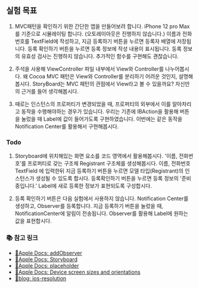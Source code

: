 ## 실험 목표

1. MVC패턴을 확인하기 위한 간단한 앱을 만들어보려 합니다.
    iPhone 12 pro Max 를 기준으로 시뮬레이팅 합니다. (오토레이아웃은 진행하지 않습니다.)
    이름과 전화번호를 TextField에 작성하고, 지금 등록하기 버튼을 누르면 등록자 배열에 저장됩니다.
    등록 확인하기 버튼을 누르면 등록 정보에 작성 내용이 표시됩니다.
    등록 정보의 유효성 검사는 진행하지 않습니다.
    추가적인 함수를 구현해도 괜찮습니다.
    
2. 주석을 사용해 ViewController 파일 내부에서 View와 Controller를 나누어봅시다.
    왜 Cocoa MVC 패턴은 View와 Controller를 분리하기 어려운 것인지, 설명해봅시다.
    StoryBoard는 MVC 패턴의 관점에서 View라고 볼 수 있을까요? 자신만의 근거를 들어 생각해봅시다.

3. 때로는 인스턴스의 프로퍼티가 변경되었을 때, 프로퍼티의 외부에서 이를 알아차리고 동작을 수행해야하는 경우가 있습니다.
    우리는 기존에 IBAction을 활용해 버튼을 눌렀을 때 Label에 값이 들어가도록 구현하였습니다. 이번에는 같은 동작을 Notification Center를 활용해서 구현해봅시다.

### Todo
1. Storyboard에 위치해있는 화면 요소를 코드 영역에서 활용해봅시다.
    '이름, 전화번호’를 프로퍼티로 갖는 구조체 Registrant 구조체를 생성해봅시다.
    이름, 전화번호 TextField 에 입력한뒤 지금 등록하기 버튼을 누르면 모델 타입(Registrant)의 인스턴스가 생성될 수 있도록 합시다.
    등록확인하기 버튼을 누르면 등록 정보의 '준비중입니다.' Label에 새로 등록한 정보가 표현되도록 구성합시다.
   
2. 등록 확인하기 버튼은 다음 실험에서 사용하지 않습니다.
    Notification Center를 생성하고, Observer를 등록합니다.
    지금 등록하기 버튼을 눌렀을 때, NotificationCenter에 알림이 전송됩니다.
    Observer를 활용해 Label에 원하는 값을 표현합시다.

### 📚 참고 링크

- [🍎Apple Docs: addObserver](https://developer.apple.com/documentation/foundation/notificationcenter/1411723-addobserver)
- [🍎Apple Docs: Storyboard](https://developer.apple.com/library/archive/documentation/General/Conceptual/Devpedia-CocoaApp/Storyboard.html)
- [🍎Apple Docs: placeholder](https://developer.apple.com/documentation/uikit/uitextfield/1619621-placeholder)
- [🍎Apple Docs: Device screen sizes and orientations](https://developer.apple.com/design/human-interface-guidelines/layout#Device-screen-sizes-and-orientations)
- [📘blog: ios-resolution](https://www.ios-resolution.com/)
